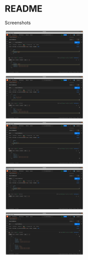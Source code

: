 # README
Screenshots

<img src="https://github.com/toushi100/photo-collection/blob/development/Screenshots/Screenshot%20from%202022-03-12%2014-08-06.png" width=50%/>
<img src="https://github.com/toushi100/photo-collection/blob/development/Screenshots/Screenshot%20from%202022-03-12%2014-09-32.png" width=50%/>
<img src="https://github.com/toushi100/photo-collection/blob/development/Screenshots/Screenshot%20from%202022-03-12%2014-10-42.png" width=50%/>
<img src="https://github.com/toushi100/photo-collection/blob/development/Screenshots/Screenshot%20from%202022-03-12%2014-22-58.png" width=50%/>
<img src="https://github.com/toushi100/photo-collection/blob/development/Screenshots/Screenshot%20from%202022-03-12%2014-23-32.png" width=50%/>
